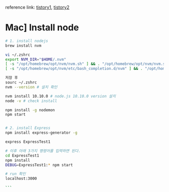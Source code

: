 reference link: [tistory1](https://songjang.tistory.com/91), [tistory2](https://somjang.tistory.com/entry/macOS%EC%97%90-nvm%EC%84%A4%EC%B9%98%ED%95%98%EB%8A%94-%EB%B0%A9%EB%B2%95-feat-brew)

# Mac] Install node

``````bash
# 1. install nodejs
brew install nvm

vi ~/.zshrc
export NVM_DIR="$HOME/.nvm"
[ -s "/opt/homebrew/opt/nvm/nvm.sh" ] && . "/opt/homebrew/opt/nvm/nvm.sh"  # This loads nvm
[ -s "/opt/homebrew/opt/nvm/etc/bash_completion.d/nvm" ] && . "/opt/homebrew/opt/nvm/etc/bash_completion.d/nvm"

저장 후
sourc ~/.zshrc
nvm --version # 설치 확인

nvm install 10.10.0 # node.js 10.10.0 version 설치
node -v # check install

npm install -g nodemon
npm start


# 2. install Express
npm install express-generator -g

express ExpressTest1

# 이후 아래 3가지 명령어를 입력하면 된다.
cd ExpressTest1
npm install
DEBUG=ExpressTest1:* npm start

# run 확인
localhost:3000
 
```
